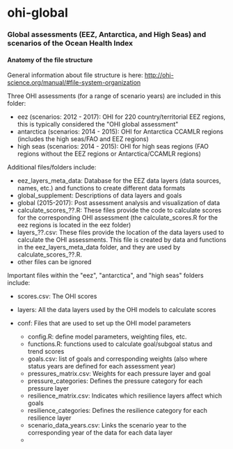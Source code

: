 ohi-global
==========
  
### Global assessments (EEZ, Antarctica, and High Seas) and scenarios of the Ocean Health Index 

#### Anatomy of the file structure

General information about file structure is here: http://ohi-science.org/manual/#file-system-organization

Three OHI assessments (for a range of scenario years) are included in this folder:

* eez (scenarios: 2012 - 2017): OHI for 220 country/territorial EEZ regions, this is typically considered the "OHI global assessment"
* antarctica (scenarios: 2014 - 2015): OHI for Antarctica CCAMLR regions (includes the high seas/FAO and EEZ regions)
* high seas (scenarios: 2014 - 2015): OHI for high seas regions (FAO regions without the EEZ regions or Antarctica/CCAMLR regions)
 

Additional files/folders include:

* eez_layers_meta_data: Database for the EEZ data layers (data sources, names, etc.) and functions to create different data formats
* global_supplement: Descriptions of data layers and goals 
* global (2015-2017): Post assessment analysis and visualization of data
* calculate\_scores_??.R: These files provide the code to calculate scores for the corresponding OHI assessment (the calculate_scores.R for the eez regions is located in the eez folder)
* layers\_??.csv: These files provide the location of the data layers used to calculate the OHI assessments.  This file is created by data and functions in the eez_layers_meta_data folder, and they are used by calculate_scores_??.R.  
* other files can be ignored

Important files within the "eez", "antarctica", and "high seas" folders include:

* scores.csv: The OHI scores
* layers: All the data layers used by the OHI models to calculate scores
* conf: Files that are used to set up the OHI model parameters
    - config.R: define model parameters, weighting files, etc.
    - functions.R: functions used to calculate goal/subgoal status and trend scores
    - goals.csv: list of goals and corresponding weights (also where status years are defined for each assessment year)
    - pressures_matrix.csv: Weights for each pressure layer and goal
    - pressure_categories: Defines the pressure category for each pressure layer
    - resilience_matrix.csv: Indicates which resilience layers affect which goals
    - resilience_categories: Defines the resilience category for each resilience layer
    - scenario_data_years.csv: Links the scenario year to the corresponding year of the data for each data layer
    
  * 
   